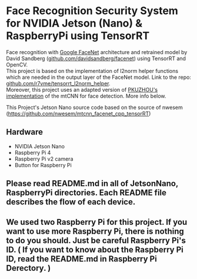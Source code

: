 # Face Recognition Security System for NVIDIA Jetson (Nano) & RaspberryPi using TensorRT
Face recognition with [Google FaceNet](https://arxiv.org/abs/1503.03832)
architecture and retrained model by David Sandberg
([github.com/davidsandberg/facenet](https://github.com/davidsandberg/facenet))
using TensorRT and OpenCV. <br> This project is based on the
implementation of l2norm helper functions which are needed in the output
layer of the FaceNet model. Link to the repo:
[github.com/r7vme/tensorrt_l2norm_helper](https://github.com/r7vme/tensorrt_l2norm_helper). <br>
Moreover, this project uses an adapted version of [PKUZHOU's implementation](https://github.com/PKUZHOU/MTCNN_FaceDetection_TensorRT)
of the mtCNN for face detection. More info below.

This Project's Jetson Nano source code based on the source of nwesem (https://github.com/nwesem/mtcnn_facenet_cpp_tensorRT)


## Hardware
* NVIDIA Jetson Nano
* Raspberry Pi 4
* Raspberry Pi v2 camera 
* Button for Raspberry Pi

## Please read README.md in all of JetsonNano, RaspberryPi directories. Each README file describes the flow of each device.

## We used two Raspberry Pi for this project. If you want to use more Raspberry Pi, there is nothing to do you should. Just be careful Raspberry Pi's ID. ( If you want to know about the Raspberry Pi ID, read the README.md in Raspberry Pi Derectory. )

<br>
